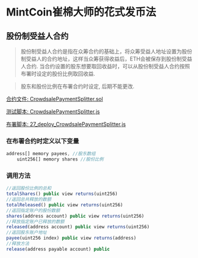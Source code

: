 # MintCoin崔棉大师的花式发币法

## 股份制受益人合约

> 股份制受益人合约是指在众筹合约的基础上，将众筹受益人地址设置为股份制受益人的合约地址，这样当众筹获得收益后，ETH会被保存到股份制受益人合约. 当合约设置的股东想要取回收益时，可以从股份制受益人合约按照布署时设定的股份比例取回收益.

> 股东和股份比例在布署合约时设定, 后期不能更改.

[合约文件: CrowdsalePaymentSplitter.sol](https://github.com/biaggii/MintCoin/tree/master/contracts/Multi/CrowdsalePaymentSplitter.sol)

[测试脚本: CrowdsalePaymentSplitter.js](https://github.com/biaggii/MintCoin/tree/master/test/Multi/CrowdsalePaymentSplitter.js)

[布署脚本: 27_deploy_CrowdsalePaymentSplitter.js](https://github.com/biaggii/MintCoin/tree/master/migrations/27_deploy_CrowdsalePaymentSplitter.js)

### 在布署合约时定义以下变量

```javascript
address[] memory payees, //股东数组
    uint256[] memory shares //股份比例
```

### 调用方法

```javascript
//返回股份比例的总和
totalShares() public view returns(uint256)
//返回总共释放的数额
totalReleased() public view returns(uint256)
//返回指定账户的股份数额
shares(address account) public view returns(uint256)
//释放指定账户已释放的数额
released(address account) public view returns(uint256)
//返回股东账户地址
payee(uint256 index) public view returns(address)
//释放方法
release(address payable account) public
```
